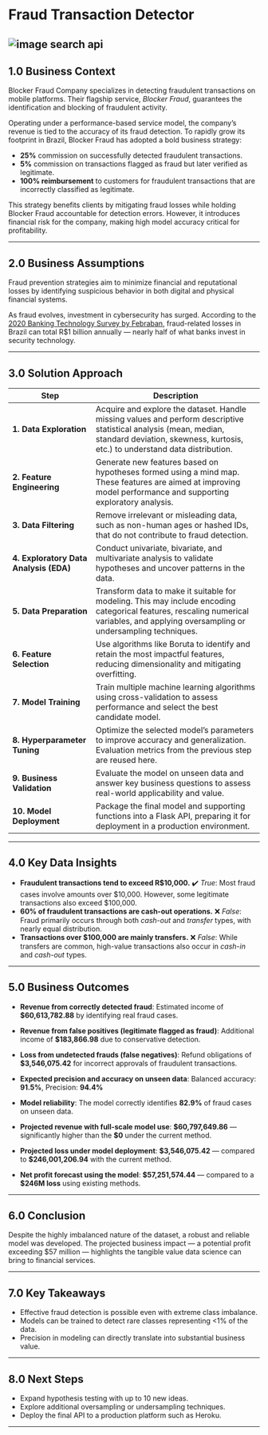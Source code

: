 # Fraud Transaction Detector
![image search api](https://altoo.io/live01/wp-content/uploads/2024/01/transaction-banking.jpg.webp)
---
## 1.0 Business Context

Blocker Fraud Company specializes in detecting fraudulent transactions on mobile platforms. Their flagship service, *Blocker Fraud*, guarantees the identification and blocking of fraudulent activity.

Operating under a performance-based service model, the company’s revenue is tied to the accuracy of its fraud detection. To rapidly grow its footprint in Brazil, Blocker Fraud has adopted a bold business strategy:

* **25%** commission on successfully detected fraudulent transactions.
* **5%** commission on transactions flagged as fraud but later verified as legitimate.
* **100% reimbursement** to customers for fraudulent transactions that are incorrectly classified as legitimate.

This strategy benefits clients by mitigating fraud losses while holding Blocker Fraud accountable for detection errors. However, it introduces financial risk for the company, making high model accuracy critical for profitability.

---

## 2.0 Business Assumptions

Fraud prevention strategies aim to minimize financial and reputational losses by identifying suspicious behavior in both digital and physical financial systems.

As fraud evolves, investment in cybersecurity has surged. According to the [2020 Banking Technology Survey by Febraban](https://blog.simply.com.br/tecnologia-bancaria-2020/), fraud-related losses in Brazil can total R\$1 billion annually — nearly half of what banks invest in security technology.

---

## 3.0 Solution Approach

| **Step**                               | **Description**                                                                                                                                                                                   |
| -------------------------------------- | ------------------------------------------------------------------------------------------------------------------------------------------------------------------------------------------------- |
| **1. Data Exploration**                | Acquire and explore the dataset. Handle missing values and perform descriptive statistical analysis (mean, median, standard deviation, skewness, kurtosis, etc.) to understand data distribution. |
| **2. Feature Engineering**             | Generate new features based on hypotheses formed using a mind map. These features are aimed at improving model performance and supporting exploratory analysis.                                   |
| **3. Data Filtering**                  | Remove irrelevant or misleading data, such as non-human ages or hashed IDs, that do not contribute to fraud detection.                                                                            |
| **4. Exploratory Data Analysis (EDA)** | Conduct univariate, bivariate, and multivariate analysis to validate hypotheses and uncover patterns in the data.                                                                                 |
| **5. Data Preparation**                | Transform data to make it suitable for modeling. This may include encoding categorical features, rescaling numerical variables, and applying oversampling or undersampling techniques.            |
| **6. Feature Selection**               | Use algorithms like Boruta to identify and retain the most impactful features, reducing dimensionality and mitigating overfitting.                                                                |
| **7. Model Training**                  | Train multiple machine learning algorithms using cross-validation to assess performance and select the best candidate model.                                                                      |
| **8. Hyperparameter Tuning**           | Optimize the selected model’s parameters to improve accuracy and generalization. Evaluation metrics from the previous step are reused here.                                                       |
| **9. Business Validation**             | Evaluate the model on unseen data and answer key business questions to assess real-world applicability and value.                                                                                 |
| **10. Model Deployment**               | Package the final model and supporting functions into a Flask API, preparing it for deployment in a production environment.                                                                       |

---

## 4.0 Key Data Insights

* **Fraudulent transactions tend to exceed R\$10,000.**
  ✔️ *True*: Most fraud cases involve amounts over \$10,000. However, some legitimate transactions also exceed \$100,000.
* **60% of fraudulent transactions are cash-out operations.**
  ❌ *False*: Fraud primarily occurs through both *cash-out* and *transfer* types, with nearly equal distribution.
* **Transactions over \$100,000 are mainly transfers.**
  ❌ *False*: While transfers are common, high-value transactions also occur in *cash-in* and *cash-out* types.
---

## 5.0 Business Outcomes

* **Revenue from correctly detected fraud**:
  Estimated income of **\$60,613,782.88** by identifying real fraud cases.

* **Revenue from false positives (legitimate flagged as fraud)**:
  Additional income of **\$183,866.98** due to conservative detection.

* **Loss from undetected frauds (false negatives)**:
  Refund obligations of **\$3,546,075.42** for incorrect approvals of fraudulent transactions.

* **Expected precision and accuracy on unseen data**:
  Balanced accuracy: **91.5%**, Precision: **94.4%**

* **Model reliability**:
  The model correctly identifies **82.9%** of fraud cases on unseen data.

* **Projected revenue with full-scale model use**:
  **\$60,797,649.86** — significantly higher than the **\$0** under the current method.

* **Projected loss under model deployment**:
  **\$3,546,075.42** — compared to **\$246,001,206.94** with the current method.

* **Net profit forecast using the model**:
  **\$57,251,574.44** — compared to a **\$246M loss** using existing methods.

---

## 6.0 Conclusion

Despite the highly imbalanced nature of the dataset, a robust and reliable model was developed. The projected business impact — a potential profit exceeding \$57 million — highlights the tangible value data science can bring to financial services.

---

## 7.0 Key Takeaways

* Effective fraud detection is possible even with extreme class imbalance.
* Models can be trained to detect rare classes representing <1% of the data.
* Precision in modeling can directly translate into substantial business value.

---

## 8.0 Next Steps

* Expand hypothesis testing with up to 10 new ideas.
* Explore additional oversampling or undersampling techniques.
* Deploy the final API to a production platform such as Heroku.

---

